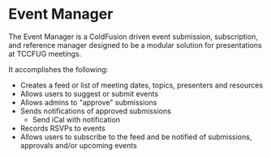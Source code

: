 Event Manager
=============

The Event Manager is a ColdFusion driven event submission, subscription, and reference manager designed to be a modular solution for presentations at TCCFUG meetings. 

It accomplishes the following:

- Creates a feed or list of meeting dates, topics, presenters and resources
- Allows users to suggest or submit events
- Allows admins to "approve" submissions
- Sends notifications of approved submissions
  - Send iCal with notification
- Records RSVPs to events
- Allows users to subscribe to the feed and be notified of submissions, approvals and/or upcoming events
